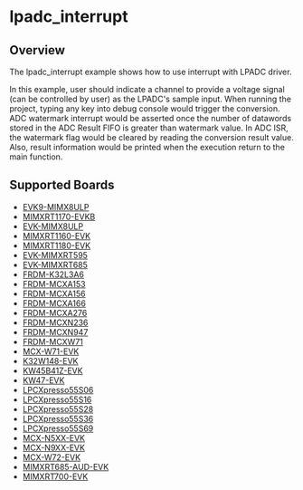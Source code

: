 # lpadc_interrupt

## Overview

The lpadc_interrupt example shows how to use interrupt with LPADC driver.

In this example, user should indicate a channel to provide a voltage signal (can be controlled by user) as the LPADC's
sample input. When running the project, typing any key into debug console would trigger the conversion. ADC watermark 
interrupt would be asserted once the number of datawords stored in the ADC Result FIFO is greater than watermark value.
In ADC ISR, the watermark flag would be cleared by reading the conversion result value. Also, result information would
be printed when the execution return to the main function.

## Supported Boards
- [EVK9-MIMX8ULP](../../../_boards/evk9mimx8ulp/driver_examples/lpadc/interrupt/example_board_readme.md)
- [MIMXRT1170-EVKB](../../../_boards/evkbmimxrt1170/driver_examples/lpadc/interrupt/example_board_readme.md)
- [EVK-MIMX8ULP](../../../_boards/evkmimx8ulp/driver_examples/lpadc/interrupt/example_board_readme.md)
- [MIMXRT1160-EVK](../../../_boards/evkmimxrt1160/driver_examples/lpadc/interrupt/example_board_readme.md)
- [MIMXRT1180-EVK](../../../_boards/evkmimxrt1180/driver_examples/lpadc/interrupt/example_board_readme.md)
- [EVK-MIMXRT595](../../../_boards/evkmimxrt595/driver_examples/lpadc/interrupt/example_board_readme.md)
- [EVK-MIMXRT685](../../../_boards/evkmimxrt685/driver_examples/lpadc/interrupt/example_board_readme.md)
- [FRDM-K32L3A6](../../../_boards/frdmk32l3a6/driver_examples/lpadc/interrupt/example_board_readme.md)
- [FRDM-MCXA153](../../../_boards/frdmmcxa153/driver_examples/lpadc/interrupt/example_board_readme.md)
- [FRDM-MCXA156](../../../_boards/frdmmcxa156/driver_examples/lpadc/interrupt/example_board_readme.md)
- [FRDM-MCXA166](../../../_boards/frdmmcxa166/driver_examples/lpadc/interrupt/example_board_readme.md)
- [FRDM-MCXA276](../../../_boards/frdmmcxa276/driver_examples/lpadc/interrupt/example_board_readme.md)
- [FRDM-MCXN236](../../../_boards/frdmmcxn236/driver_examples/lpadc/interrupt/example_board_readme.md)
- [FRDM-MCXN947](../../../_boards/frdmmcxn947/driver_examples/lpadc/interrupt/example_board_readme.md)
- [FRDM-MCXW71](../../../_boards/frdmmcxw71/driver_examples/lpadc/interrupt/example_board_readme.md)
- [MCX-W71-EVK](../../../_boards/mcxw71evk/driver_examples/lpadc/interrupt/example_board_readme.md)
- [K32W148-EVK](../../../_boards/k32w148evk/driver_examples/lpadc/interrupt/example_board_readme.md)
- [KW45B41Z-EVK](../../../_boards/kw45b41zevk/driver_examples/lpadc/interrupt/example_board_readme.md)
- [KW47-EVK](../../../_boards/kw47evk/driver_examples/lpadc/interrupt/example_board_readme.md)
- [LPCXpresso55S06](../../../_boards/lpcxpresso55s06/driver_examples/lpadc/interrupt/example_board_readme.md)
- [LPCXpresso55S16](../../../_boards/lpcxpresso55s16/driver_examples/lpadc/interrupt/example_board_readme.md)
- [LPCXpresso55S28](../../../_boards/lpcxpresso55s28/driver_examples/lpadc/interrupt/example_board_readme.md)
- [LPCXpresso55S36](../../../_boards/lpcxpresso55s36/driver_examples/lpadc/interrupt/example_board_readme.md)
- [LPCXpresso55S69](../../../_boards/lpcxpresso55s69/driver_examples/lpadc/interrupt/example_board_readme.md)
- [MCX-N5XX-EVK](../../../_boards/mcxn5xxevk/driver_examples/lpadc/interrupt/example_board_readme.md)
- [MCX-N9XX-EVK](../../../_boards/mcxn9xxevk/driver_examples/lpadc/interrupt/example_board_readme.md)
- [MCX-W72-EVK](../../../_boards/mcxw72evk/driver_examples/lpadc/interrupt/example_board_readme.md)
- [MIMXRT685-AUD-EVK](../../../_boards/mimxrt685audevk/driver_examples/lpadc/interrupt/example_board_readme.md)
- [MIMXRT700-EVK](../../../_boards/mimxrt700evk/driver_examples/lpadc/interrupt/example_board_readme.md)
